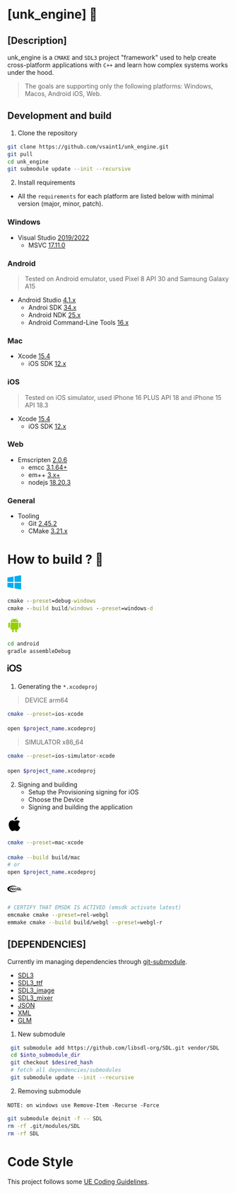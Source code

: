 # [unk_engine] :dash:

## [Description]

unk_engine is a `CMAKE` and `SDL3` project "framework" used to help create cross-platform applications with `C++` and learn how complex systems works under the hood.

> The goals are supporting only the following platforms: Windows, Macos, Android iOS, Web.

## Development and build

1. Clone the repository

```sh
git clone https://github.com/vsaint1/unk_engine.git
git pull
cd unk_engine
git submodule update --init --recursive
```

2. Install requirements

- All the `requirements` for each platform are listed below with minimal version (major, minor, patch).

### Windows

- Visual Studio [2019/2022](https://visualstudio.microsoft.com/)
  - MSVC [17.11.0](https://en.wikipedia.org/wiki/MSVC)

### Android

> Tested on Android emulator, used Pixel 8 API 30 and Samsung Galaxy A15

- Android Studio [4.1.x](https://developer.android.com/studio/)
  - Androi SDK [34.x](https://developer.android.com/studio/)
  - Android NDK [25.x](https://developer.android.com/ndk/downloads/)
  - Android Command-Line Tools [16.x](https://developer.android.com/studio/command-line)

### Mac

- Xcode [15.4](https://developer.apple.com/xcode/)
  - iOS SDK [12.x](https://developer.apple.com/)


### iOS

> Tested on iOS simulator, used iPhone 16 PLUS API 18 and iPhone 15 API 18.3

- Xcode [15.4](https://developer.apple.com/xcode/)
  - iOS SDK [12.x](https://developer.apple.com/)

### Web


- Emscripten [2.0.6](https://emscripten.org/)
  - emcc [3.1.64+](https://emscripten.org/)
  - em++ [3.x+](https://emscripten.org/)
  - nodejs [18.20.3](https://nodejs.org/)


### General

- Tooling
  - Git [2.45.2](https://git-scm.com/)
  - CMake [3.21.x](https://cmake.org/)

# How to build ? :construction_worker:

<img height="32" width="32" src="examples/windows.svg" alt="windows  icon">

```bat
cmake --preset=debug-windows
cmake --build build/windows --preset=windows-d
```

<img height="32" width="32" src="examples/android.svg" alt="android  icon">


```sh
cd android
gradle assembleDebug
```

<img height="32" width="32" src="examples/ios.svg" alt="iOS  icon">
  

1. Generating the `*.xcodeproj`

> DEVICE arm64

```sh
cmake --preset=ios-xcode

open $project_name.xcodeproj

```

> SIMULATOR x86_64

```sh
cmake --preset=ios-simulator-xcode

open $project_name.xcodeproj

```

2. Signing and building
   - Setup the Provisioning signing for iOS
   - Choose the Device
   - Signing and building the application


<img height="32" width="32" src="examples/apple.svg" alt="Apple  icon">

```sh
cmake --preset=mac-xcode

cmake --build build/mac  
# or
open $project_name.xcodeproj

```

<img height="32" width="32" src="examples/webgl.svg" alt="WebGL  icon">


```sh
# CERTIFY THAT EMSDK IS ACTIVED (emsdk activate latest)
emcmake cmake --preset=rel-webgl
emmake cmake --build build/webgl --preset=webgl-r
```

## [DEPENDENCIES]

Currently im managing dependencies through [git-submodule](https://git-scm.com/book/en/v2/Git-Tools-Submodules).

- [SDL3](https://github.com/libsdl-org/SDL)
- [SDL3_ttf](https://github.com/libsdl-org/SDL_ttf)
- [SDL3_image](https://github.com/libsdl-org/SDL_image)
- [SDL3_mixer](https://github.com/libsdl-org/SDL_mixer)
- [JSON](https://github.com/nlohmann/json)
- [XML](https://github.com/leethomason/tinyxml2)
- [GLM](https://github.com/g-truc/glm)



1. New submodule
```sh
 git submodule add https://github.com/libsdl-org/SDL.git vendor/SDL
 cd $into_submodule_dir
 git checkout $desired_hash
 # fetch all dependencies/submodules
 git submodule update --init --recursive 
```

2. Removing submodule

`NOTE: on windows use Remove-Item -Recurse -Force`

```sh
git submodule deinit -f -- SDL
rm -rf .git/modules/SDL
rm -rf SDL
```



# Code Style

This project follows some [UE Coding Guidelines](https://dev.epicgames.com/documentation/en-us/unreal-engine/epic-cplusplus-coding-standard-for-unreal-engine).
